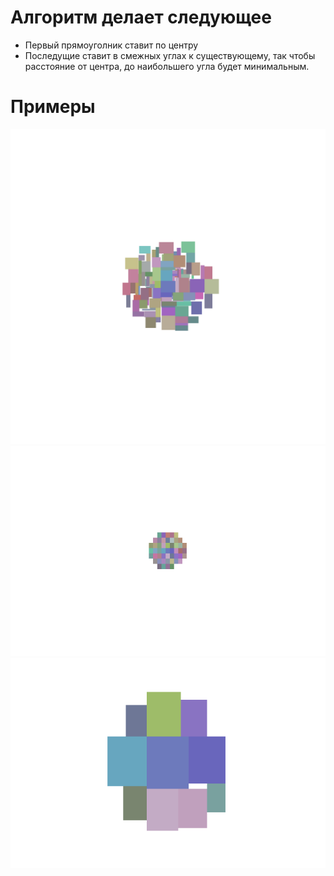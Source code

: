 # Алгоритм делает следующее
* Первый прямоуголник ставит по центру
* Последущие ставит в смежных углах к существующему, так чтобы расстояние от центра, до наибольшего угла будет минимальным.

# Примеры

![Example1](img/1.bmp)
![Example2](img/2.bmp)
![Example3](img/3.bmp)
